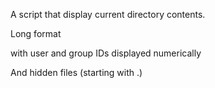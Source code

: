 A script that display current directory contents.



Long format

with user and group IDs displayed numerically

And hidden files (starting with .)
